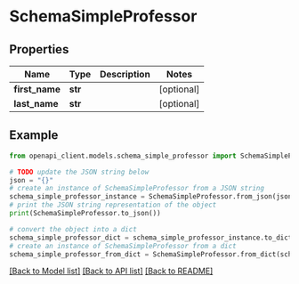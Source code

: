 # SchemaSimpleProfessor


## Properties

Name | Type | Description | Notes
------------ | ------------- | ------------- | -------------
**first_name** | **str** |  | [optional] 
**last_name** | **str** |  | [optional] 

## Example

```python
from openapi_client.models.schema_simple_professor import SchemaSimpleProfessor

# TODO update the JSON string below
json = "{}"
# create an instance of SchemaSimpleProfessor from a JSON string
schema_simple_professor_instance = SchemaSimpleProfessor.from_json(json)
# print the JSON string representation of the object
print(SchemaSimpleProfessor.to_json())

# convert the object into a dict
schema_simple_professor_dict = schema_simple_professor_instance.to_dict()
# create an instance of SchemaSimpleProfessor from a dict
schema_simple_professor_from_dict = SchemaSimpleProfessor.from_dict(schema_simple_professor_dict)
```
[[Back to Model list]](../README.md#documentation-for-models) [[Back to API list]](../README.md#documentation-for-api-endpoints) [[Back to README]](../README.md)


